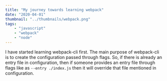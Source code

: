 ```yaml
---
title: "My journey towards learning webpack"
date: "2020-04-01"
thumbnail: "../thumbnails/webpack.png"
tags:
    - "javascript"
    - "webpack"
    - "node"
---
```

I have started learning webpack-cli first. The main purpose of webpack-cli is to create the configuration passed through flags. So, if there is already an entry file in configuration, then if someone provides an entry file through flags like as `--entry ./index.js` then it will override that file mentioned in configuration.

